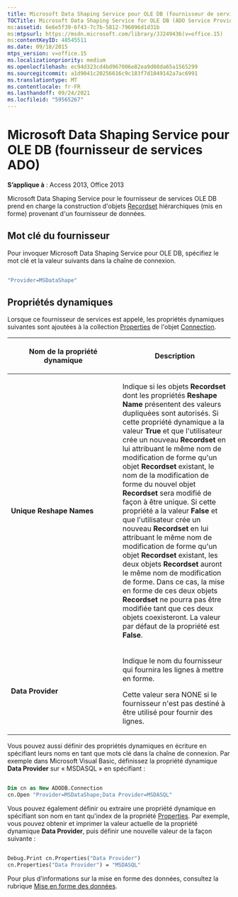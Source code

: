 ```yaml
---
title: Microsoft Data Shaping Service pour OLE DB (fournisseur de services ADO)
TOCTitle: Microsoft Data Shaping Service for OLE DB (ADO Service Provider)
ms:assetid: 6e6e5f39-6f43-7c7b-5812-796096d1d31b
ms:mtpsurl: https://msdn.microsoft.com/library/JJ249436(v=office.15)
ms:contentKeyID: 48545511
ms.date: 09/18/2015
mtps_version: v=office.15
ms.localizationpriority: medium
ms.openlocfilehash: ec94d323cd4bd967006e82ea9d08da65a1565299
ms.sourcegitcommit: a1d9041c20256616c9c183f7d1049142a7ac6991
ms.translationtype: MT
ms.contentlocale: fr-FR
ms.lasthandoff: 09/24/2021
ms.locfileid: "59565267"
---
```

# <a name="microsoft-data-shaping-service-for-ole-db-ado-service-provider"></a>Microsoft Data Shaping Service pour OLE DB (fournisseur de services ADO)


**S’applique à** : Access 2013, Office 2013

Microsoft Data Shaping Service pour le fournisseur de services OLE DB prend en charge la construction d'objets [Recordset](recordset-object-ado.md) hiérarchiques (mis en forme) provenant d'un fournisseur de données.

## <a name="provider-keyword"></a>Mot clé du fournisseur

Pour invoquer Microsoft Data Shaping Service pour OLE DB, spécifiez le mot clé et la valeur suivants dans la chaîne de connexion.

```vb 
 
"Provider=MSDataShape" 
```

## <a name="dynamic-properties"></a>Propriétés dynamiques

Lorsque ce fournisseur de services est appelé, les propriétés dynamiques suivantes sont ajoutées à la collection [Properties](connection-object-ado.md) de l'objet [Connection](properties-collection-ado.md).

<table>
<colgroup>
<col style="width: 50%" />
<col style="width: 50%" />
</colgroup>
<thead>
<tr class="header">
<th><p>Nom de la propriété dynamique</p></th>
<th><p>Description</p></th>
</tr>
</thead>
<tbody>
<tr class="odd">
<td><p><strong>Unique Reshape Names</strong></p></td>
<td><p>Indique si les objets <strong>Recordset</strong> dont les propriétés <strong>Reshape Name</strong> présentent des valeurs dupliquées sont autorisés. Si cette propriété dynamique a la valeur <strong>True</strong> et que l'utilisateur crée un nouveau <strong>Recordset</strong> en lui attribuant le même nom de modification de forme qu'un objet <strong>Recordset</strong> existant, le nom de la modification de forme du nouvel objet <strong>Recordset</strong> sera modifié de façon à être unique. Si cette propriété a la valeur <strong>False</strong> et que l'utilisateur crée un nouveau <strong>Recordset</strong> en lui attribuant le même nom de modification de forme qu'un objet <strong>Recordset</strong> existant, les deux objets <strong>Recordset</strong> auront le même nom de modification de forme. Dans ce cas, la mise en forme de ces deux objets <strong>Recordset</strong> ne pourra pas être modifiée tant que ces deux objets coexisteront. La valeur par défaut de la propriété est <strong>False</strong>.</p></td>
</tr>
<tr class="even">
<td><p><strong>Data Provider</strong></p></td>
<td><p>Indique le nom du fournisseur qui fournira les lignes à mettre en forme.

Cette valeur sera NONE si le fournisseur n'est pas destiné à être utilisé pour fournir des lignes.</p></td>
</tr>
</tbody>
</table>


Vous pouvez aussi définir des propriétés dynamiques en écriture en spécifiant leurs noms en tant que mots clé dans la chaîne de connexion. Par exemple dans Microsoft Visual Basic, définissez la propriété dynamique **Data Provider** sur « MSDASQL » en spécifiant :

```vb 
 
Dim cn as New ADODB.Connection 
cn.Open "Provider=MSDataShape;Data Provider=MSDASQL" 
```

Vous pouvez également définir ou extraire une propriété dynamique en spécifiant son nom en tant qu'index de la propriété [Properties](properties-collection-ado.md). Par exemple, vous pouvez obtenir et imprimer la valeur actuelle de la propriété dynamique **Data Provider**, puis définir une nouvelle valeur de la façon suivante :

```vb 
 
Debug.Print cn.Properties("Data Provider") 
cn.Properties("Data Provider") = "MSDASQL" 
```

Pour plus d'informations sur la mise en forme des données, consultez la rubrique [Mise en forme des données](data-shaping.md).

